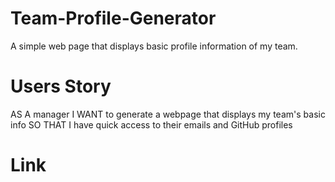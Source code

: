 # Team-Profile-Generator

A simple web page that displays basic profile information of my team.

# Users Story

AS A manager
I WANT to generate a webpage that displays my team's basic info
SO THAT I have quick access to their emails and GitHub profiles

# Link

